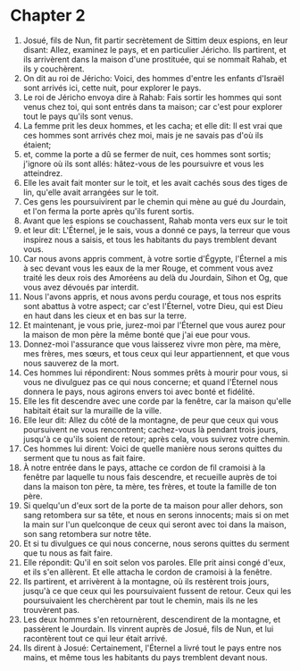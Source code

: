 # Chapter 2

1. Josué, fils de Nun, fit partir secrètement de Sittim deux espions, en leur disant: Allez, examinez le pays, et en particulier Jéricho. Ils partirent, et ils arrivèrent dans la maison d'une prostituée, qui se nommait Rahab, et ils y couchèrent.
2. On dit au roi de Jéricho: Voici, des hommes d'entre les enfants d'Israël sont arrivés ici, cette nuit, pour explorer le pays.
3. Le roi de Jéricho envoya dire à Rahab: Fais sortir les hommes qui sont venus chez toi, qui sont entrés dans ta maison; car c'est pour explorer tout le pays qu'ils sont venus.
4. La femme prit les deux hommes, et les cacha; et elle dit: Il est vrai que ces hommes sont arrivés chez moi, mais je ne savais pas d'où ils étaient;
5. et, comme la porte a dû se fermer de nuit, ces hommes sont sortis; j'ignore où ils sont allés: hâtez-vous de les poursuivre et vous les atteindrez.
6. Elle les avait fait monter sur le toit, et les avait cachés sous des tiges de lin, qu'elle avait arrangées sur le toit.
7. Ces gens les poursuivirent par le chemin qui mène au gué du Jourdain, et l'on ferma la porte après qu'ils furent sortis.
8. Avant que les espions se couchassent, Rahab monta vers eux sur le toit
9. et leur dit: L'Éternel, je le sais, vous a donné ce pays, la terreur que vous inspirez nous a saisis, et tous les habitants du pays tremblent devant vous.
10. Car nous avons appris comment, à votre sortie d'Égypte, l'Éternel a mis à sec devant vous les eaux de la mer Rouge, et comment vous avez traité les deux rois des Amoréens au delà du Jourdain, Sihon et Og, que vous avez dévoués par interdit.
11. Nous l'avons appris, et nous avons perdu courage, et tous nos esprits sont abattus à votre aspect; car c'est l'Éternel, votre Dieu, qui est Dieu en haut dans les cieux et en bas sur la terre.
12. Et maintenant, je vous prie, jurez-moi par l'Éternel que vous aurez pour la maison de mon père la même bonté que j'ai eue pour vous.
13. Donnez-moi l'assurance que vous laisserez vivre mon père, ma mère, mes frères, mes sœurs, et tous ceux qui leur appartiennent, et que vous nous sauverez de la mort.
14. Ces hommes lui répondirent: Nous sommes prêts à mourir pour vous, si vous ne divulguez pas ce qui nous concerne; et quand l'Éternel nous donnera le pays, nous agirons envers toi avec bonté et fidélité.
15. Elle les fit descendre avec une corde par la fenêtre, car la maison qu'elle habitait était sur la muraille de la ville.
16. Elle leur dit: Allez du côté de la montagne, de peur que ceux qui vous poursuivent ne vous rencontrent; cachez-vous là pendant trois jours, jusqu'à ce qu'ils soient de retour; après cela, vous suivrez votre chemin.
17. Ces hommes lui dirent: Voici de quelle manière nous serons quittes du serment que tu nous as fait faire.
18. À notre entrée dans le pays, attache ce cordon de fil cramoisi à la fenêtre par laquelle tu nous fais descendre, et recueille auprès de toi dans la maison ton père, ta mère, tes frères, et toute la famille de ton père.
19. Si quelqu'un d'eux sort de la porte de ta maison pour aller dehors, son sang retombera sur sa tête, et nous en serons innocents; mais si on met la main sur l'un quelconque de ceux qui seront avec toi dans la maison, son sang retombera sur notre tête.
20. Et si tu divulgues ce qui nous concerne, nous serons quittes du serment que tu nous as fait faire.
21. Elle répondit: Qu'il en soit selon vos paroles. Elle prit ainsi congé d'eux, et ils s'en allèrent. Et elle attacha le cordon de cramoisi à la fenêtre.
22. Ils partirent, et arrivèrent à la montagne, où ils restèrent trois jours, jusqu'à ce que ceux qui les poursuivaient fussent de retour. Ceux qui les poursuivaient les cherchèrent par tout le chemin, mais ils ne les trouvèrent pas.
23. Les deux hommes s'en retournèrent, descendirent de la montagne, et passèrent le Jourdain. Ils vinrent auprès de Josué, fils de Nun, et lui racontèrent tout ce qui leur était arrivé.
24. Ils dirent à Josué: Certainement, l'Éternel a livré tout le pays entre nos mains, et même tous les habitants du pays tremblent devant nous.

